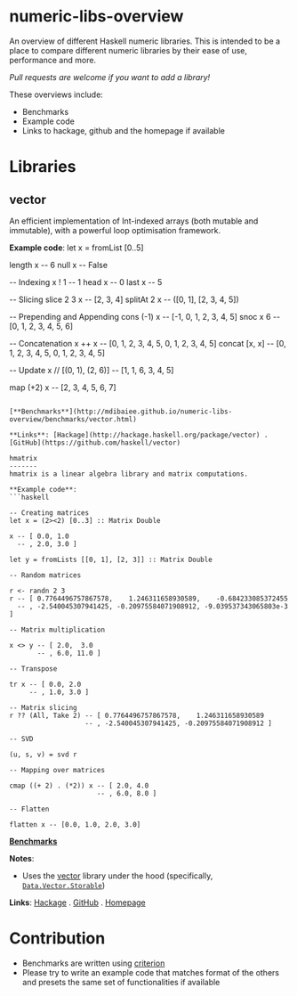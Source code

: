 numeric-libs-overview
=====================

An overview of different Haskell numeric libraries. This is intended to be a place to compare different numeric libraries
by their ease of use, performance and more.

_Pull requests are welcome if you want to add a library!_

These overviews include:
* Benchmarks
* Example code
* Links to hackage, github and the homepage if available

Libraries
=========

vector
------
An efficient implementation of Int-indexed arrays (both mutable and immutable), with a powerful loop optimisation framework.

**Example code**:
let x = fromList [0..5]

length x -- 6
null x -- False

-- Indexing
x ! 1 -- 1
head x -- 0
last x -- 5

-- Slicing
slice 2 3 x -- [2, 3, 4]
splitAt 2 x -- ([0, 1], [2, 3, 4, 5])

-- Prepending and Appending
cons (-1) x -- [-1, 0, 1, 2, 3, 4, 5]
snoc x 6 -- [0, 1, 2, 3, 4, 5, 6]

-- Concatenation
x ++ x -- [0, 1, 2, 3, 4, 5, 0, 1, 2, 3, 4, 5]
concat [x, x] -- [0, 1, 2, 3, 4, 5, 0, 1, 2, 3, 4, 5]

-- Update
x // [(0, 1), (2, 6)] -- [1, 1, 6, 3, 4, 5]

map (+2) x -- [2, 3, 4, 5, 6, 7]
```

[**Benchmarks**](http://mdibaiee.github.io/numeric-libs-overview/benchmarks/vector.html)

**Links**: [Hackage](http://hackage.haskell.org/package/vector) . [GitHub](https://github.com/haskell/vector)

hmatrix
-------
hmatrix is a linear algebra library and matrix computations.

**Example code**:
```haskell

-- Creating matrices
let x = (2><2) [0..3] :: Matrix Double

x -- [ 0.0, 1.0
  -- , 2.0, 3.0 ]

let y = fromLists [[0, 1], [2, 3]] :: Matrix Double

-- Random matrices

r <- randn 2 3
r -- [ 0.7764496757867578,    1.246311658930589,    -0.684233085372455
  -- , -2.540045307941425, -0.20975584071908912, -9.039537343065803e-3 ]

-- Matrix multiplication

x <> y -- [ 2.0,  3.0 
       -- , 6.0, 11.0 ]

-- Transpose

tr x -- [ 0.0, 2.0 
     -- , 1.0, 3.0 ]

-- Matrix slicing
r ?? (All, Take 2) -- [ 0.7764496757867578,    1.246311658930589
                   -- , -2.540045307941425, -0.20975584071908912 ]

-- SVD

(u, s, v) = svd r

-- Mapping over matrices

cmap ((+ 2) . (*2)) x -- [ 2.0, 4.0
                      -- , 6.0, 8.0 ]

-- Flatten

flatten x -- [0.0, 1.0, 2.0, 3.0]
```

[**Benchmarks**](http://mdibaiee.github.io/numeric-libs-overview/benchmarks/hmatrix.html)

**Notes**:
* Uses the [vector](#vector) library under the hood (specifically, [`Data.Vector.Storable`](http://hackage.haskell.org/package/vector-0.11.0.0/docs/Data-Vector-Storable.html))

**Links**: [Hackage](http://hackage.haskell.org/package/hmatrix) . [GitHub](https://github.com/albertoruiz/hmatrix) . [Homepage](http://dis.um.es/~alberto/hmatrix/hmatrix.html)

Contribution
============
* Benchmarks are written using [criterion](http://hackage.haskell.org/package/criterion)
* Please try to write an example code that matches format of the others and presets the same set of functionalities if available
